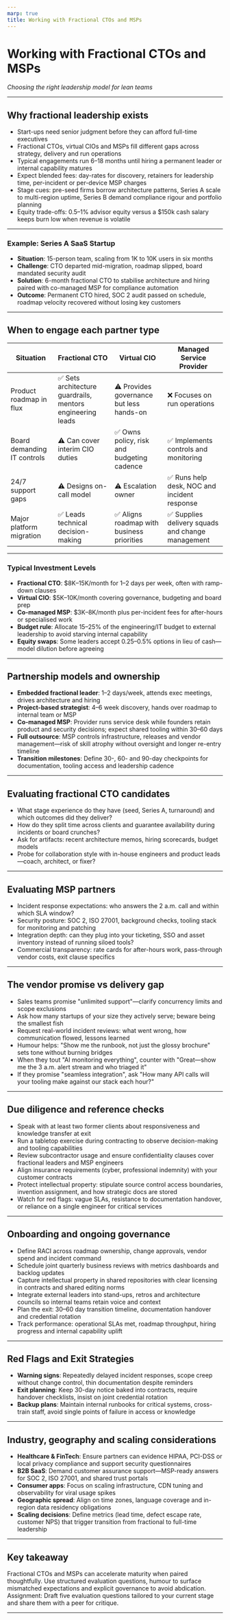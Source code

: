 ```yaml
---
marp: true
title: Working with Fractional CTOs and MSPs
---
```


# Working with Fractional CTOs and MSPs
*Choosing the right leadership model for lean teams*

---

## Why fractional leadership exists
- Start-ups need senior judgment before they can afford full-time executives
- Fractional CTOs, virtual CIOs and MSPs fill different gaps across strategy, delivery and run operations
- Typical engagements run 6–18 months until hiring a permanent leader or internal capability matures
- Expect blended fees: day-rates for discovery, retainers for leadership time, per-incident or per-device MSP charges
- Stage cues: pre-seed firms borrow architecture patterns, Series A scale to multi-region uptime, Series B demand compliance rigour and portfolio planning
- Equity trade-offs: 0.5–1% advisor equity versus a $150k cash salary keeps burn low when revenue is volatile

---

### Example: Series A SaaS Startup
- **Situation**: 15-person team, scaling from 1K to 10K users in six months
- **Challenge**: CTO departed mid-migration, roadmap slipped, board mandated security audit
- **Solution**: 6-month fractional CTO to stabilise architecture and hiring paired with co-managed MSP for compliance automation
- **Outcome**: Permanent CTO hired, SOC 2 audit passed on schedule, roadmap velocity recovered without losing key customers

---

## When to engage each partner type
| Situation | Fractional CTO | Virtual CIO | Managed Service Provider |
|-----------|----------------|-------------|--------------------------|
| Product roadmap in flux | ✅ Sets architecture guardrails, mentors engineering leads | ⚠️ Provides governance but less hands-on | ❌ Focuses on run operations |
| Board demanding IT controls | ⚠️ Can cover interim CIO duties | ✅ Owns policy, risk and budgeting cadence | ✅ Implements controls and monitoring |
| 24/7 support gaps | ⚠️ Designs on-call model | ⚠️ Escalation owner | ✅ Runs help desk, NOC and incident response |
| Major platform migration | ✅ Leads technical decision-making | ✅ Aligns roadmap with business priorities | ✅ Supplies delivery squads and change management |

---

### Typical Investment Levels
- **Fractional CTO**: $8K–15K/month for 1–2 days per week, often with ramp-down clauses
- **Virtual CIO**: $5K–10K/month covering governance, budgeting and board prep
- **Co-managed MSP**: $3K–8K/month plus per-incident fees for after-hours or specialised work
- **Budget rule**: Allocate 15–25% of the engineering/IT budget to external leadership to avoid starving internal capability
- **Equity swaps**: Some leaders accept 0.25–0.5% options in lieu of cash—model dilution before agreeing

---

## Partnership models and ownership
- **Embedded fractional leader**: 1–2 days/week, attends exec meetings, drives architecture and hiring
- **Project-based strategist**: 4–6 week discovery, hands over roadmap to internal team or MSP
- **Co-managed MSP**: Provider runs service desk while founders retain product and security decisions; expect shared tooling within 30–60 days
- **Full outsource**: MSP controls infrastructure, releases and vendor management—risk of skill atrophy without oversight and longer re-entry timeline
- **Transition milestones**: Define 30-, 60- and 90-day checkpoints for documentation, tooling access and leadership cadence

---

## Evaluating fractional CTO candidates
- What stage experience do they have (seed, Series A, turnaround) and which outcomes did they deliver?
- How do they split time across clients and guarantee availability during incidents or board crunches?
- Ask for artifacts: recent architecture memos, hiring scorecards, budget models
- Probe for collaboration style with in-house engineers and product leads—coach, architect, or fixer?

---

## Evaluating MSP partners
- Incident response expectations: who answers the 2 a.m. call and within which SLA window?
- Security posture: SOC 2, ISO 27001, background checks, tooling stack for monitoring and patching
- Integration depth: can they plug into your ticketing, SSO and asset inventory instead of running siloed tools?
- Commercial transparency: rate cards for after-hours work, pass-through vendor costs, exit clause specifics

---

## The vendor promise vs delivery gap
- Sales teams promise "unlimited support"—clarify concurrency limits and scope exclusions
- Ask how many startups of your size they actively serve; beware being the smallest fish
- Request real-world incident reviews: what went wrong, how communication flowed, lessons learned
- Humour helps: "Show me the runbook, not just the glossy brochure" sets tone without burning bridges
- When they tout "AI monitoring everything", counter with "Great—show me the 3 a.m. alert stream and who triaged it"
- If they promise "seamless integration", ask "How many API calls will your tooling make against our stack each hour?"

---

## Due diligence and reference checks
- Speak with at least two former clients about responsiveness and knowledge transfer at exit
- Run a tabletop exercise during contracting to observe decision-making and tooling capabilities
- Review subcontractor usage and ensure confidentiality clauses cover fractional leaders and MSP engineers
- Align insurance requirements (cyber, professional indemnity) with your customer contracts
- Protect intellectual property: stipulate source control access boundaries, invention assignment, and how strategic docs are stored
- Watch for red flags: vague SLAs, resistance to documentation handover, or reliance on a single engineer for critical services

---

## Onboarding and ongoing governance
- Define RACI across roadmap ownership, change approvals, vendor spend and incident command
- Schedule joint quarterly business reviews with metrics dashboards and backlog updates
- Capture intellectual property in shared repositories with clear licensing in contracts and shared editing norms
- Integrate external leaders into stand-ups, retros and architecture councils so internal teams retain voice and context
- Plan the exit: 30–60 day transition timeline, documentation handover and credential rotation
- Track performance: operational SLAs met, roadmap throughput, hiring progress and internal capability uplift

---

## Red Flags and Exit Strategies
- **Warning signs**: Repeatedly delayed incident responses, scope creep without change control, thin documentation despite reminders
- **Exit planning**: Keep 30-day notice baked into contracts, require handover checklists, insist on joint credential rotation
- **Backup plans**: Maintain internal runbooks for critical systems, cross-train staff, avoid single points of failure in access or knowledge

---

## Industry, geography and scaling considerations
- **Healthcare & FinTech**: Ensure partners can evidence HIPAA, PCI-DSS or local privacy compliance and support security questionnaires
- **B2B SaaS**: Demand customer assurance support—MSP-ready answers for SOC 2, ISO 27001, and shared trust portals
- **Consumer apps**: Focus on scaling infrastructure, CDN tuning and observability for viral usage spikes
- **Geographic spread**: Align on time zones, language coverage and in-region data residency obligations
- **Scaling decisions**: Define metrics (lead time, defect escape rate, customer NPS) that trigger transition from fractional to full-time leadership

---

## Key takeaway
Fractional CTOs and MSPs can accelerate maturity when paired thoughtfully.
Use structured evaluation questions, humour to surface mismatched expectations and explicit governance to avoid abdication.
Assignment: Draft five evaluation questions tailored to your current stage and share them with a peer for critique.

---
